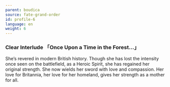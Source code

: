 ```yaml
---
parent: boudica
source: fate-grand-order
id: profile-6
language: en
weight: 6
---
```


### Clear Interlude 「Once Upon a Time in the Forest…」

She’s revered in modern British history.
Though she has lost the intensity once seen on the battlefield, as a Heroic Spirit, she has regained her original strength.
She now wields her sword with love and compassion.
Her love for Britannia, her love for her homeland, gives her strength as a mother for all.
